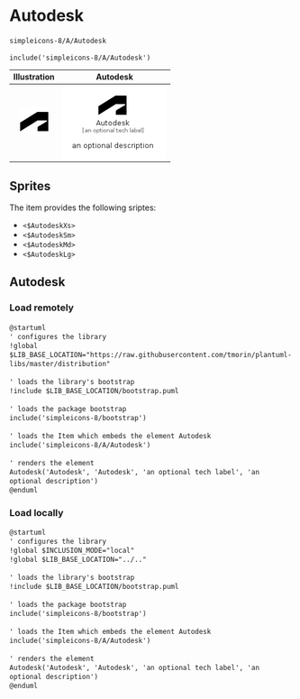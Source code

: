 # Autodesk


```text
simpleicons-8/A/Autodesk
```

```text
include('simpleicons-8/A/Autodesk')
```



| Illustration | Autodesk |
| :---: | :---: |
| ![illustration for Illustration](../../simpleicons-8/A/Autodesk.png) | ![illustration for Autodesk](../../simpleicons-8/A/Autodesk.Local.png) |



## Sprites
The item provides the following sriptes:

- `<$AutodeskXs>`
- `<$AutodeskSm>`
- `<$AutodeskMd>`
- `<$AutodeskLg>`





## Autodesk

### Load remotely
```plantuml
@startuml
' configures the library
!global $LIB_BASE_LOCATION="https://raw.githubusercontent.com/tmorin/plantuml-libs/master/distribution"

' loads the library's bootstrap
!include $LIB_BASE_LOCATION/bootstrap.puml

' loads the package bootstrap
include('simpleicons-8/bootstrap')

' loads the Item which embeds the element Autodesk
include('simpleicons-8/A/Autodesk')

' renders the element
Autodesk('Autodesk', 'Autodesk', 'an optional tech label', 'an optional description')
@enduml
```

### Load locally
```plantuml
@startuml
' configures the library
!global $INCLUSION_MODE="local"
!global $LIB_BASE_LOCATION="../.."

' loads the library's bootstrap
!include $LIB_BASE_LOCATION/bootstrap.puml

' loads the package bootstrap
include('simpleicons-8/bootstrap')

' loads the Item which embeds the element Autodesk
include('simpleicons-8/A/Autodesk')

' renders the element
Autodesk('Autodesk', 'Autodesk', 'an optional tech label', 'an optional description')
@enduml
```

